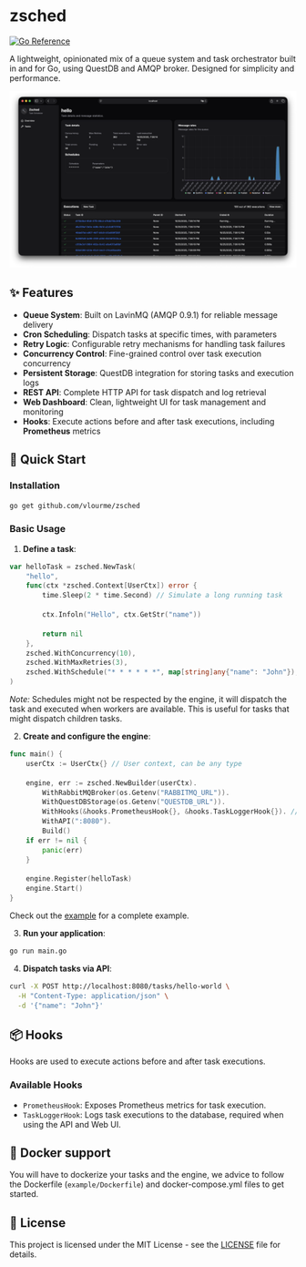 # zsched

[![Go Reference](https://pkg.go.dev/badge/github.com/vlourme/zsched.svg)](https://pkg.go.dev/github.com/vlourme/zsched)

A lightweight, opinionated mix of a queue system and task orchestrator built in and for Go, using QuestDB and AMQP broker. Designed for simplicity and performance.

![Web UI](media/screenshot.png)

## ✨ Features

- **Queue System**: Built on LavinMQ (AMQP 0.9.1) for reliable message delivery
- **Cron Scheduling**: Dispatch tasks at specific times, with parameters
- **Retry Logic**: Configurable retry mechanisms for handling task failures
- **Concurrency Control**: Fine-grained control over task execution concurrency
- **Persistent Storage**: QuestDB integration for storing tasks and execution logs
- **REST API**: Complete HTTP API for task dispatch and log retrieval
- **Web Dashboard**: Clean, lightweight UI for task management and monitoring
- **Hooks**: Execute actions before and after task executions, including **Prometheus** metrics

## 🚀 Quick Start

### Installation

```bash
go get github.com/vlourme/zsched
```

### Basic Usage

1. **Define a task**:

```go
var helloTask = zsched.NewTask(
	"hello",
	func(ctx *zsched.Context[UserCtx]) error {
        time.Sleep(2 * time.Second) // Simulate a long running task

		ctx.Infoln("Hello", ctx.GetStr("name"))

		return nil
	},
	zsched.WithConcurrency(10),
	zsched.WithMaxRetries(3),
	zsched.WithSchedule("* * * * * *", map[string]any{"name": "John"}),
)
```

_Note:_ Schedules might not be respected by the engine, it will dispatch the task and executed when workers are available. This is useful for tasks that might dispatch children tasks.

2. **Create and configure the engine**:

```go
func main() {
    userCtx := UserCtx{} // User context, can be any type

	engine, err := zsched.NewBuilder(userCtx).
		WithRabbitMQBroker(os.Getenv("RABBITMQ_URL")).
		WithQuestDBStorage(os.Getenv("QUESTDB_URL")).
		WithHooks(&hooks.PrometheusHook{}, &hooks.TaskLoggerHook{}). // Optional hooks
		WithAPI(":8080").
		Build()
	if err != nil {
		panic(err)
	}

	engine.Register(helloTask)
	engine.Start()
}
```

Check out the [example](example/main.go) for a complete example.

3. **Run your application**:

```bash
go run main.go
```

4. **Dispatch tasks via API**:

```bash
curl -X POST http://localhost:8080/tasks/hello-world \
  -H "Content-Type: application/json" \
  -d '{"name": "John"}'
```

## 📦 Hooks

Hooks are used to execute actions before and after task executions.

### Available Hooks

- `PrometheusHook`: Exposes Prometheus metrics for task execution.
- `TaskLoggerHook`: Logs task executions to the database, required when using the API and Web UI.

## 🐳 Docker support

You will have to dockerize your tasks and the engine, we advice to follow the Dockerfile (`example/Dockerfile`) and docker-compose.yml files to get started.

## 📄 License

This project is licensed under the MIT License - see the [LICENSE](LICENSE) file for details.
